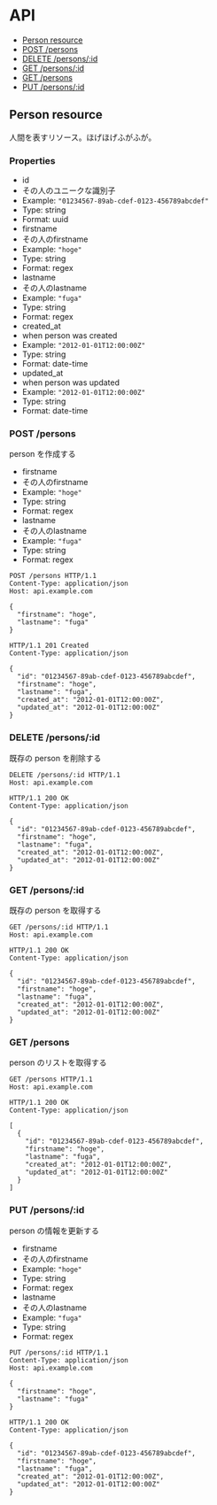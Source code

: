 # API
* [Person resource](#person-resource)
 * [POST /persons](#post-persons)
 * [DELETE /persons/:id](#delete-personsid)
 * [GET /persons/:id](#get-personsid)
 * [GET /persons](#get-persons)
 * [PUT /persons/:id](#put-personsid)

## Person resource
人間を表すリソース。ほげほげふがふが。


### Properties
* id
 * その人のユニークな識別子
 * Example: `"01234567-89ab-cdef-0123-456789abcdef"`
 * Type: string
 * Format: uuid
* firstname
 * その人のfirstname
 * Example: `"hoge"`
 * Type: string
 * Format: regex
* lastname
 * その人のlastname
 * Example: `"fuga"`
 * Type: string
 * Format: regex
* created_at
 * when person was created
 * Example: `"2012-01-01T12:00:00Z"`
 * Type: string
 * Format: date-time
* updated_at
 * when person was updated
 * Example: `"2012-01-01T12:00:00Z"`
 * Type: string
 * Format: date-time

### POST /persons
person を作成する

* firstname
 * その人のfirstname
 * Example: `"hoge"`
 * Type: string
 * Format: regex
* lastname
 * その人のlastname
 * Example: `"fuga"`
 * Type: string
 * Format: regex

```
POST /persons HTTP/1.1
Content-Type: application/json
Host: api.example.com

{
  "firstname": "hoge",
  "lastname": "fuga"
}
```

```
HTTP/1.1 201 Created
Content-Type: application/json

{
  "id": "01234567-89ab-cdef-0123-456789abcdef",
  "firstname": "hoge",
  "lastname": "fuga",
  "created_at": "2012-01-01T12:00:00Z",
  "updated_at": "2012-01-01T12:00:00Z"
}
```

### DELETE /persons/:id
既存の person を削除する

```
DELETE /persons/:id HTTP/1.1
Host: api.example.com
```

```
HTTP/1.1 200 OK
Content-Type: application/json

{
  "id": "01234567-89ab-cdef-0123-456789abcdef",
  "firstname": "hoge",
  "lastname": "fuga",
  "created_at": "2012-01-01T12:00:00Z",
  "updated_at": "2012-01-01T12:00:00Z"
}
```

### GET /persons/:id
既存の person を取得する

```
GET /persons/:id HTTP/1.1
Host: api.example.com
```

```
HTTP/1.1 200 OK
Content-Type: application/json

{
  "id": "01234567-89ab-cdef-0123-456789abcdef",
  "firstname": "hoge",
  "lastname": "fuga",
  "created_at": "2012-01-01T12:00:00Z",
  "updated_at": "2012-01-01T12:00:00Z"
}
```

### GET /persons
person のリストを取得する

```
GET /persons HTTP/1.1
Host: api.example.com
```

```
HTTP/1.1 200 OK
Content-Type: application/json

[
  {
    "id": "01234567-89ab-cdef-0123-456789abcdef",
    "firstname": "hoge",
    "lastname": "fuga",
    "created_at": "2012-01-01T12:00:00Z",
    "updated_at": "2012-01-01T12:00:00Z"
  }
]
```

### PUT /persons/:id
person の情報を更新する

* firstname
 * その人のfirstname
 * Example: `"hoge"`
 * Type: string
 * Format: regex
* lastname
 * その人のlastname
 * Example: `"fuga"`
 * Type: string
 * Format: regex

```
PUT /persons/:id HTTP/1.1
Content-Type: application/json
Host: api.example.com

{
  "firstname": "hoge",
  "lastname": "fuga"
}
```

```
HTTP/1.1 200 OK
Content-Type: application/json

{
  "id": "01234567-89ab-cdef-0123-456789abcdef",
  "firstname": "hoge",
  "lastname": "fuga",
  "created_at": "2012-01-01T12:00:00Z",
  "updated_at": "2012-01-01T12:00:00Z"
}
```

